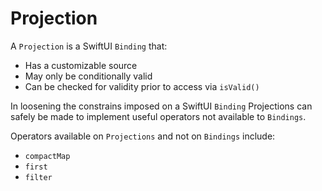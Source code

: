 # Projection

A `Projection` is a SwiftUI `Binding` that:
- Has a customizable source
- May only be conditionally valid
- Can be checked for validity prior to access via `isValid()`

In loosening the constrains imposed on a SwiftUI `Binding`
Projections can safely be made to implement useful operators
not available to `Bindings`.

Operators available on `Projections` and not on `Bindings` include:
- `compactMap`
- `first`
- `filter`
